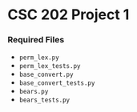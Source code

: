 # CSC 202 Project 1

### Required Files

* `perm_lex.py`
* `perm_lex_tests.py`
* `base_convert.py`
* `base_convert_tests.py`
* `bears.py`
* `bears_tests.py`

